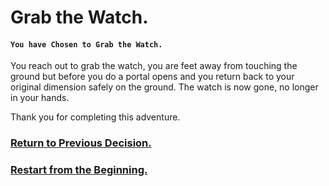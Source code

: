 # Grab the Watch.
#### `You have Chosen to Grab the Watch.`

You reach out to grab the watch, you are feet away from touching the ground but before you do a portal opens and you return back to your original dimension safely on the ground. The watch is now gone, no longer in your hands.

Thank you for completing this adventure.

### [Return to Previous Decision.](option-a.md)
### [Restart from the Beginning.](../../README.md)
